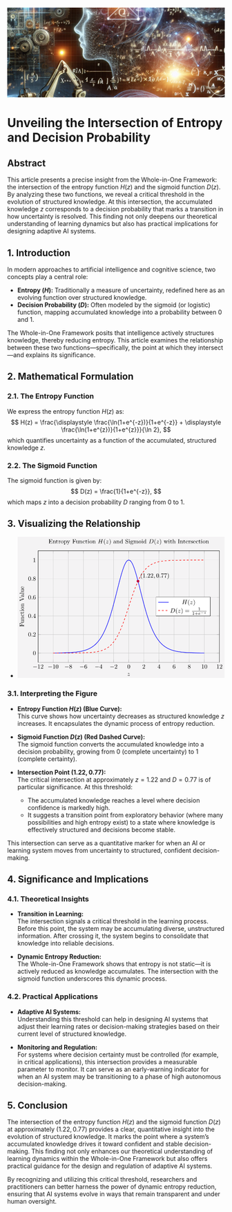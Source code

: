 ![Intelligence Knowledge Creation](./images/intelligence-knowledge-creation.png "enter image title here")

# Unveiling the Intersection of Entropy and Decision Probability

## Abstract

This article presents a precise insight from the Whole-in-One Framework: the intersection of the entropy function $H(z)$ and the sigmoid function $D(z)$. By analyzing these two functions, we reveal a critical threshold in the evolution of structured knowledge. At this intersection, the accumulated knowledge $z$ corresponds to a decision probability that marks a transition in how uncertainty is resolved. This finding not only deepens our theoretical understanding of learning dynamics but also has practical implications for designing adaptive AI systems.



## 1. Introduction

In modern approaches to artificial intelligence and cognitive science, two concepts play a central role:

- **Entropy ($H$):** Traditionally a measure of uncertainty, redefined here as an evolving function over structured knowledge.
- **Decision Probability ($D$):** Often modeled by the sigmoid (or logistic) function, mapping accumulated knowledge into a probability between 0 and 1.

The Whole-in-One Framework posits that intelligence actively structures knowledge, thereby reducing entropy. This article examines the relationship between these two functions—specifically, the point at which they intersect—and explains its significance.



## 2. Mathematical Formulation

### 2.1. The Entropy Function

We express the entropy function $H(z)$ as:
$$
H(z) =  \frac{\displaystyle \frac{\ln(1+e^{-z})}{1+e^{-z}} + \displaystyle \frac{\ln(1+e^{z})}{1+e^{z}}}{\ln 2},
$$
which quantifies uncertainty as a function of the accumulated, structured knowledge $z$.

### 2.2. The Sigmoid Function

The sigmoid function is given by:
$$
D(z) = \frac{1}{1+e^{-z}},
$$
which maps $z$ into a decision probability $D$ ranging from 0 to 1.



## 3. Visualizing the Relationship

- ![Entropy Decision](./images/intersection.png "enter image title here")


### 3.1. Interpreting the Figure

- **Entropy Function $H(z)$ (Blue Curve):**  
  This curve shows how uncertainty decreases as structured knowledge $z$ increases. It encapsulates the dynamic process of entropy reduction.

- **Sigmoid Function $D(z)$ (Red Dashed Curve):**  
  The sigmoid function converts the accumulated knowledge into a decision probability, growing from 0 (complete uncertainty) to 1 (complete certainty).

- **Intersection Point $(1.22, 0.77)$:**  
  The critical intersection at approximately $z = 1.22$ and $D = 0.77$ is of particular significance. At this threshold:
  - The accumulated knowledge reaches a level where decision confidence is markedly high.
  - It suggests a transition point from exploratory behavior (where many possibilities and high entropy exist) to a state where knowledge is effectively structured and decisions become stable.
  
This intersection can serve as a quantitative marker for when an AI or learning system moves from uncertainty to structured, confident decision-making.



## 4. Significance and Implications

### 4.1. Theoretical Insights

- **Transition in Learning:**  
  The intersection signals a critical threshold in the learning process. Before this point, the system may be accumulating diverse, unstructured information. After crossing it, the system begins to consolidate that knowledge into reliable decisions.

- **Dynamic Entropy Reduction:**  
  The Whole-in-One Framework shows that entropy is not static—it is actively reduced as knowledge accumulates. The intersection with the sigmoid function underscores this dynamic process.

### 4.2. Practical Applications

- **Adaptive AI Systems:**  
  Understanding this threshold can help in designing AI systems that adjust their learning rates or decision-making strategies based on their current level of structured knowledge.

- **Monitoring and Regulation:**  
  For systems where decision certainty must be controlled (for example, in critical applications), this intersection provides a measurable parameter to monitor. It can serve as an early-warning indicator for when an AI system may be transitioning to a phase of high autonomous decision-making.



## 5. Conclusion

The intersection of the entropy function $H(z)$ and the sigmoid function $D(z)$ at approximately $(1.22, 0.77)$ provides a clear, quantitative insight into the evolution of structured knowledge. It marks the point where a system’s accumulated knowledge drives it toward confident and stable decision-making. This finding not only enhances our theoretical understanding of learning dynamics within the Whole-in-One Framework but also offers practical guidance for the design and regulation of adaptive AI systems.

By recognizing and utilizing this critical threshold, researchers and practitioners can better harness the power of dynamic entropy reduction, ensuring that AI systems evolve in ways that remain transparent and under human oversight.


